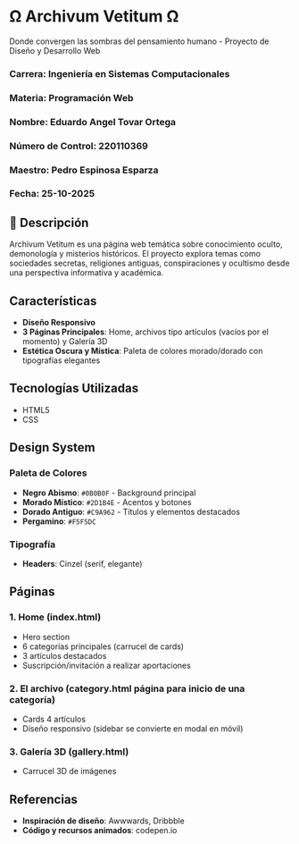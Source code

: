 #  Ω Archivum Vetitum Ω

Donde convergen las sombras del pensamiento humano - Proyecto de Diseño y Desarrollo Web

### **Carrera:** Ingeniería en Sistemas Computacionales

### **Materia:** Programación Web

### **Nombre:** Eduardo Angel Tovar Ortega

### **Número de Control:** 220110369

### **Maestro:** Pedro Espinosa Esparza

### **Fecha:** 25-10-2025



## 📖 Descripción

Archivum Vetitum es una página web temática sobre conocimiento oculto, demonología y misterios históricos. El proyecto explora temas como sociedades secretas, religiones antiguas, conspiraciones y ocultismo desde una perspectiva informativa y académica.

## Características

- **Diseño Responsivo**
- **3 Páginas Principales**: Home, archivos tipo artículos (vacíos por el momento) y Galería 3D
- **Estética Oscura y Mística**: Paleta de colores morado/dorado con tipografías elegantes

## Tecnologías Utilizadas

- HTML5
- CSS

## Design System

### Paleta de Colores

- **Negro Abismo**: `#0B0B0F` - Background principal
- **Morado Místico**: `#2D1B4E` - Acentos y botones
- **Dorado Antiguo**: `#C9A962` - Títulos y elementos destacados
- **Pergamino**: `#F5F5DC` 

### Tipografía

- **Headers**: Cinzel (serif, elegante)

## Páginas

### 1. Home (index.html)
- Hero section
- 6 categorías principales (carrucel de cards)
- 3 artículos destacados
- Suscripción/invitación a realizar aportaciones

### 2. El archivo (category.html página para inicio de una categoría)
- Cards 4 artículos
- Diseño responsivo (sidebar se convierte en modal en móvil)

### 3. Galería 3D (gallery.html)
- Carrucel 3D de imágenes

## Referencias

- **Inspiración de diseño**: Awwwards, Dribbble
- **Código y recursos animados**: codepen.io
